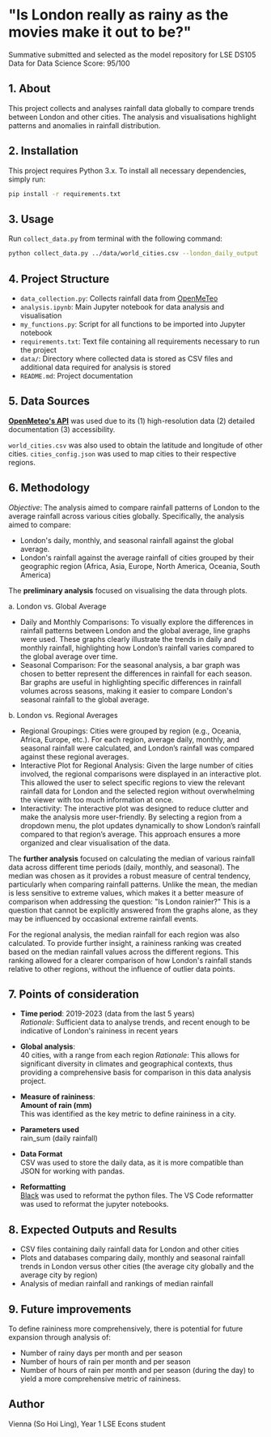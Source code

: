 # "Is London really as rainy as the movies make it out to be?"
Summative submitted and selected as the model repository for LSE DS105 Data for Data Science
Score: 95/100

## **1. About**

This project collects and analyses rainfall data globally to compare trends between London and other cities. The analysis and visualisations highlight patterns and anomalies in rainfall distribution. 


## **2. Installation**
This project requires Python 3.x. To install all necessary dependencies, simply run:

```bash
pip install -r requirements.txt
```


## **3. Usage**
Run `collect_data.py` from terminal with the following command:
```bash 
python collect_data.py ../data/world_cities.csv --london_daily_output ../data/london_daily_rain.csv --london_hourly_output ../data/london_hourly_rain.csv --all_daily_output ../data/all_daily_rain.csv --all_hourly_output ../data/all_hourly_rain.csv
```


## **4. Project Structure**
- `data_collection.py`: Collects rainfall data from [OpenMeTeo](https://open-meteo.com/)
- `analysis.ipynb`: Main Jupyter notebook for data analysis and visualisation
- `my_functions.py`: Script for all functions to be imported into Jupyter notebook
- `requirements.txt`: Text file containing all requirements necessary to run the project
- `data/`: Directory where collected data is stored as CSV files and additional data required for analysis is stored
- `README.md`: Project documentation


## **5. Data Sources**  
**[OpenMeteo's API](https://open-meteo.com/)** was used due to its (1) high-resolution data (2) detailed documentation (3) accessibility.  

`world_cities.csv` was also used to obtain the latitude and longitude of other cities. 
`cities_config.json` was used to map cities to their respective regions.


## **6. Methodology**
*Objective*: The analysis aimed to compare rainfall patterns of London to the average rainfall across various cities globally. Specifically, the analysis aimed to compare:
* London's daily, monthly, and seasonal rainfall against the global average.
* London's rainfall against the average rainfall of cities grouped by their geographic region (Africa, Asia, Europe, North America, Oceania, South America)

The **preliminary analysis** focused on visualising the data through plots.  

a. London vs. Global Average  
- Daily and Monthly Comparisons: To visually explore the differences in rainfall patterns between London and the global average, line graphs were used. These graphs clearly illustrate the trends in daily and monthly rainfall, highlighting how London’s rainfall varies compared to the global average over time.  
- Seasonal Comparison: For the seasonal analysis, a bar graph was chosen to better represent the differences in rainfall for each season. Bar graphs are useful in highlighting specific differences in rainfall volumes across seasons, making it easier to compare London's seasonal rainfall to the global average.

b. London vs. Regional Averages
- Regional Groupings: Cities were grouped by region (e.g., Oceania, Africa, Europe, etc.). For each region, average daily, monthly, and seasonal rainfall were calculated, and London’s rainfall was compared against these regional averages.  
- Interactive Plot for Regional Analysis: Given the large number of cities involved, the regional comparisons were displayed in an interactive plot. This allowed the user to select specific regions to view the relevant rainfall data for London and the selected region without overwhelming the viewer with too much information at once.  
- Interactivity: The interactive plot was designed to reduce clutter and make the analysis more user-friendly. By selecting a region from a dropdown menu, the plot updates dynamically to show London’s rainfall compared to that region’s average. This approach ensures a more organized and clear visualisation of the data.

The **further analysis** focused on calculating the median of various rainfall data across different time periods (daily, monthly, and seasonal). The median was chosen as it provides a robust measure of central tendency, particularly when comparing rainfall patterns. Unlike the mean, the median is less sensitive to extreme values, which makes it a better measure of comparison when addressing the question: "Is London rainier?" This is a question that cannot be explicitly answered from the graphs alone, as they may be influenced by occasional extreme rainfall events.

For the regional analysis, the median rainfall for each region was also calculated. To provide further insight, a raininess ranking was created based on the median rainfall values across the different regions. This ranking allowed for a clearer comparison of how London's rainfall stands relative to other regions, without the influence of outlier data points.


## **7. Points of consideration**
* **Time period**: 2019-2023 (data from the last 5 years)  
*Rationale*: Sufficient data to analyse trends, and recent enough to be indicative of London's raininess in recent years 

* **Global analysis**:      
40 cities, with a range from each region
*Rationale*: This allows for significant diversity in climates and geographical contexts, thus providing a comprehensive basis for comparison in this data analysis project. 

* **Measure of raininess**:     
**Amount of rain (mm)**     
This was identified as the key metric to define raininess in a city. 

* **Parameters used**   
rain_sum (daily rainfall)

* **Data Format**   
CSV was used to store the daily data, as it is more compatible than JSON for working with pandas.

* **Reformatting**      
[Black](https://black.readthedocs.io/en/stable/) was used to reformat the python files.
The VS Code reformatter was used to reformat the jupyter notebooks.


## **8. Expected Outputs and Results**  
- CSV files containing daily rainfall data for London and other cities
- Plots and databases comparing daily, monthly and seasonal rainfall trends in London versus other cities (the average city globally and the average city by region)
- Analysis of median rainfall and rankings of median rainfall


## **9. Future improvements**  
To define raininess more comprehensively, there is potential for future expansion through analysis of:
- Number of rainy days per month and per season  
- Number of hours of rain per month and per season  
- Number of hours of rain per month and per season (during the day)
to yield a more comprehensive metric of raininess.


## **Author**  
Vienna (So Hoi Ling), Year 1 LSE Econs student
